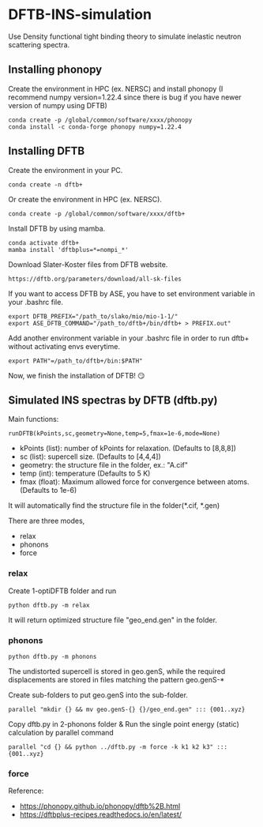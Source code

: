 # DFTB-INS-simulation

Use Density functional tight binding theory to simulate inelastic neutron scattering spectra.

## Installing phonopy
Create the environment in HPC (ex. NERSC) and install phonopy (I recommend numpy version=1.22.4 since there is bug if you have newer version of numpy using DFTB)  
```
conda create -p /global/common/software/xxxx/phonopy
conda install -c conda-forge phonopy numpy=1.22.4
```

## Installing DFTB 
Create the environment in your PC.
```
conda create -n dftb+
```
Or create the environment in HPC (ex. NERSC).
```
conda create -p /global/common/software/xxxx/dftb+
```
Install DFTB by using mamba.
```
conda activate dftb+
mamba install 'dftbplus=*=nompi_*'
```
Download Slater-Koster files from DFTB website.
```
https://dftb.org/parameters/download/all-sk-files
```
If you want to access DFTB by ASE, you have to set environment variable in your .bashrc file.
```
export DFTB_PREFIX="/path_to/slako/mio/mio-1-1/"
export ASE_DFTB_COMMAND="/path_to/dftb+/bin/dftb+ > PREFIX.out"
```
Add another environment variable in your .bashrc file in order to run dftb+ without activating envs everytime.
```
export PATH"=/path_to/dftb+/bin:$PATH"
```
Now, we finish the installation of DFTB! :smirk:

## Simulated INS spectras by DFTB (dftb.py)
Main functions:
```
runDFTB(kPoints,sc,geometry=None,temp=5,fmax=1e-6,mode=None)
```
* kPoints (list): number of kPoints for relaxation. (Defaults to [8,8,8])
* sc (list): supercell size. (Defaults to [4,4,4])
* geometry: the structure file in the folder, ex.: "A.cif"
* temp (int): temperature (Defaults to 5 K)
* fmax (float): Maximum allowed force for convergence between atoms. (Defaults to 1e-6)

It will automatically find the structure file in the folder(*.cif, *.gen)

There are three modes, 
* relax 
* phonons
* force

### relax
Create 1-optiDFTB folder and run 
```
python dftb.py -m relax
```

It will return optimized structure file "geo_end.gen" in the folder.
### phonons
```
python dftb.py -m phonons
```
The undistorted supercell is stored in geo.genS, while the required displacements are stored in files matching the pattern geo.genS-*

Create sub-folders to put geo.genS into the sub-folder.
```
parallel "mkdir {} && mv geo.genS-{} {}/geo_end.gen" ::: {001..xyz}
```
Copy dftb.py in 2-phonons folder & Run the single point energy (static) calculation by parallel command
```
parallel "cd {} && python ../dftb.py -m force -k k1 k2 k3" ::: {001..xyz}
```
### force

Reference: 
* https://phonopy.github.io/phonopy/dftb%2B.html
* https://dftbplus-recipes.readthedocs.io/en/latest/
